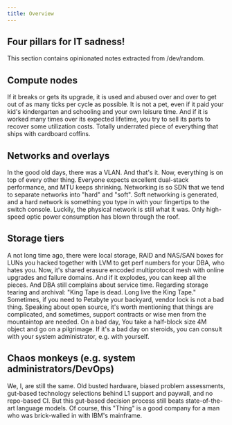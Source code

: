 ```yaml
---
title: Overview
---
```

## Four pillars for IT sadness! 
This section contains opinionated notes extracted from /dev/random.

## Compute nodes
If it breaks or gets its upgrade, it is used and abused over and over to get out of as many ticks per cycle as possible. It is not a pet, even if it paid your kid's kindergarten and schooling and your own leisure time. And if it is worked many times over its expected lifetime, you try to sell its parts to recover some utilization costs. Totally underrated piece of everything that ships with cardboard coffins.

## Networks and overlays
In the good old days, there was a VLAN. And that's it. 
Now, everything is on top of every other thing. Everyone expects excellent dual-stack performance, and MTU keeps shrinking. 
Networking is so SDN that we tend to separate networks into "hard" and "soft". Soft networking is generated, and a hard network is something you type in with your fingertips to the switch console. Luckily, the physical network is still what it was. Only high-speed optic power consumption has blown through the roof. 

## Storage tiers
A not long time ago, there were local storage, RAID and NAS/SAN boxes for LUNs you hacked together with LVM to get perf numbers for your DBA, who hates you.
Now, it's shared erasure encoded multiprotocol mesh with online upgrades and failure domains. And if it explodes, you can keep all the pieces. And DBA still complains about service time.
Regarding storage tearing and archival: "King Tape is dead. Long live the King Tape." Sometimes, if you need to Petabyte your backyard, vendor lock is not a bad thing.
Speaking about open source, it's worth mentioning that things are complicated, and sometimes, support contracts or wise men from the mountaintop are needed. 
On a bad day, You take a half-block size 4M object and go on a pilgrimage. If it's a bad day on steroids, you can consult with your system administrator, e.g. with yourself.

## Chaos monkeys (e.g. system administrators/DevOps)
We, I, are still the same. Old busted hardware, biased problem assessments, gut-based technology selections behind L1 support and paywall, and no repo-based CI.
But this gut-based decision process still beats state-of-the-art language models. Of course, this "Thing" is a good company for a man who was brick-walled in with IBM's mainframe.

